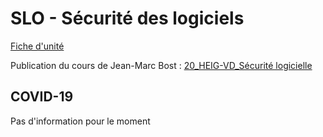 # SLO - Sécurité des logiciels

[Fiche d'unité](Fiche_unite_SLO_2018.pdf)

Publication du cours de Jean-Marc Bost : [20_HEIG-VD_Sécurité logicielle](https://cyberlearn.hes-so.ch/course/view.php?id=14959)

## COVID-19

Pas d'information pour le moment